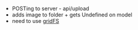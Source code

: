 - POSTing to server   -   api/upload
- adds image to folder + gets Undefined on model
- need to use [gridFS](https://github.com/aheckmann/gridfs-stream)